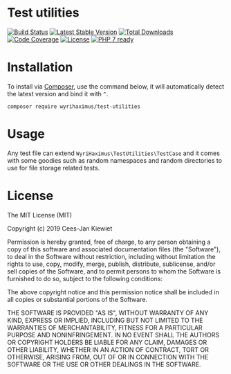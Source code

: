 # Test utilities

[![Build Status](https://travis-ci.com/WyriHaximus/php-test-utilities.svg?branch=master)](https://travis-ci.com/WyriHaximus/php-test-utilities)
[![Latest Stable Version](https://poser.pugx.org/wyrihaximus/test-utilities/v/stable.png)](https://packagist.org/packages/wyrihaximus/test-utilities)
[![Total Downloads](https://poser.pugx.org/wyrihaximus/test-utilities/downloads.png)](https://packagist.org/packages/wyrihaximus/test-utilities/stats)
[![Code Coverage](https://scrutinizer-ci.com/g/WyriHaximus/php-test-utilities/badges/coverage.png?b=master)](https://scrutinizer-ci.com/g/WyriHaximus/php-test-utilities/?branch=master)
[![License](https://poser.pugx.org/wyrihaximus/test-utilities/license.png)](https://packagist.org/packages/wyrihaximus/test-utilities)
[![PHP 7 ready](http://php7ready.timesplinter.ch/WyriHaximus/php-test-utilities/badge.svg)](https://appveyor-ci.org/WyriHaximus/php-test-utilities)

# Installation

To install via [Composer](http://getcomposer.org/), use the command below, it will automatically detect the latest version and bind it with `^`.

```
composer require wyrihaximus/test-utilities 
```

# Usage

Any test file can extend `WyriHaximus\TestUtilities\TestCase` and it comes with some goodies such as random namespaces and random directories to use for file storage related tests.

# License

The MIT License (MIT)

Copyright (c) 2019 Cees-Jan Kiewiet

Permission is hereby granted, free of charge, to any person obtaining a copy
of this software and associated documentation files (the "Software"), to deal
in the Software without restriction, including without limitation the rights
to use, copy, modify, merge, publish, distribute, sublicense, and/or sell
copies of the Software, and to permit persons to whom the Software is
furnished to do so, subject to the following conditions:

The above copyright notice and this permission notice shall be included in all
copies or substantial portions of the Software.

THE SOFTWARE IS PROVIDED "AS IS", WITHOUT WARRANTY OF ANY KIND, EXPRESS OR
IMPLIED, INCLUDING BUT NOT LIMITED TO THE WARRANTIES OF MERCHANTABILITY,
FITNESS FOR A PARTICULAR PURPOSE AND NONINFRINGEMENT. IN NO EVENT SHALL THE
AUTHORS OR COPYRIGHT HOLDERS BE LIABLE FOR ANY CLAIM, DAMAGES OR OTHER
LIABILITY, WHETHER IN AN ACTION OF CONTRACT, TORT OR OTHERWISE, ARISING FROM,
OUT OF OR IN CONNECTION WITH THE SOFTWARE OR THE USE OR OTHER DEALINGS IN THE
SOFTWARE.
